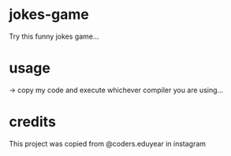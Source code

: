 # jokes-game
Try this funny jokes game...

# usage
-> copy my code and execute whichever compiler you are using...

# credits 
This project was copied from @coders.eduyear in instagram
